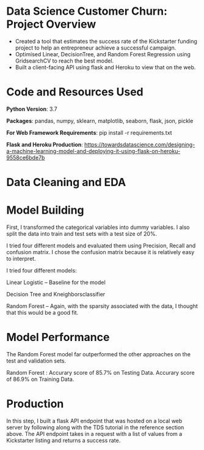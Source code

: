 # Data Science Customer Churn: Project Overview

* Created a tool that estimates the success rate of the Kickstarter funding project to help an entrepreneur achieve a successful campaign.
* Optimised Linear, DecisionTree, and Random Forest Regression using GridsearchCV to reach the best model.
* Built a client-facing API using flask and Heroku to view that on the web.

# Code and Resources Used

**Python Version**: 3.7

**Packages**: pandas, numpy, sklearn, matplotlib, seaborn, flask, json, pickle

**For Web Framework Requirements**: pip install -r requirements.txt

**Flask and Heroku Production**: https://towardsdatascience.com/designing-a-machine-learning-model-and-deploying-it-using-flask-on-heroku-9558ce6bde7b

# Data Cleaning and EDA

# Model Building 
First, I transformed the categorical variables into dummy variables. I also split the data into train and test sets with a test size of 20%.

I tried four different models and evaluated them using Precision, Recall and confusion matrix. I chose the confusion matrix because it is relatively easy to interpret.

I tried four different models:

Linear Logistic – Baseline for the model

Decision Tree and Kneighborsclassifier 

Random Forest – Again, with the sparsity associated with the data, I thought that this would be a good fit.


# Model Performance
The Random Forest model far outperformed the other approaches on the test and validation sets.

Random Forest :
Accurary score of 85.7% on Testing Data. 
Accurary score of 86.9% on Training Data. 


# Production 
In this step, I built a flask API endpoint that was hosted on a local web server by following along with the TDS tutorial in the reference section above. The API endpoint takes in a request with a list of values from a Kickstarter listing and returns a success rate.
